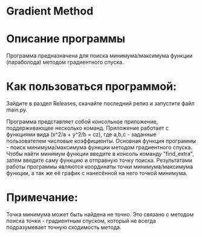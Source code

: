 # Gradient Method

# Описание программы
 Программа предназначена для поиска минимума/максимума функции (параболода) методом градиентного спуска.

# Как пользоваться программой:
Зайдите в раздел Releases, скачайте последний релиз и запустите файл main.py.

Программа представляет собой консольное приложение, поддерживающее несколько команд. Приложение работает с функциями вида
(x^2/a + y^2/b = cz), где a,b,c - заданные пользователем числовые коэффициенты. Основная функция программы - поиск минимума/максимума функции методом градиентного спуска.
Чтобы найти минимум функции введите в консоль команду "find_extra", затем введите саму функцию и отправную точку поиска. Результатами работы программы являются 
координаты точки минимума/максимума функции, а так же её график с нанесённой на него точкой минимума. 
# Примечание: 
Точка минимума может быть найдена не точно. Это связано с методом поиска точки - градиентным спуском, который не всегда подразумевает точную сходимость метода.

